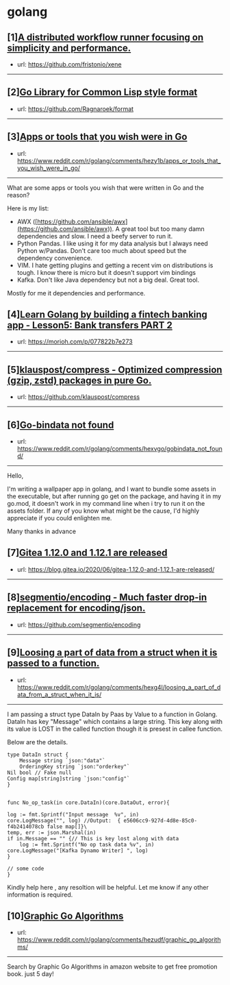# golang
## [1][A distributed workflow runner focusing on simplicity and performance.](https://www.reddit.com/r/golang/comments/hey2lm/a_distributed_workflow_runner_focusing_on/)
- url: https://github.com/fristonio/xene
---

## [2][Go Library for Common Lisp style format](https://www.reddit.com/r/golang/comments/hez14g/go_library_for_common_lisp_style_format/)
- url: https://github.com/Ragnaroek/format
---

## [3][Apps or tools that you wish were in Go](https://www.reddit.com/r/golang/comments/hezy1b/apps_or_tools_that_you_wish_were_in_go/)
- url: https://www.reddit.com/r/golang/comments/hezy1b/apps_or_tools_that_you_wish_were_in_go/
---
What are some apps or tools you wish that were written in Go and the reason?

Here is my list: 

* AWX ([https://github.com/ansible/awx](https://github.com/ansible/awx)). A great tool but too many damn dependencies and slow. I need a beefy server to run it.
* Python Pandas. I like using it for my data analysis but I always need Python w/Pandas. Don't care too much about speed but the dependency convenience. 
* VIM. I hate getting plugins and getting a recent vim on distributions is tough. I know there is micro but it doesn't support vim bindings
* Kafka. Don't like Java dependency but not a big deal.  Great tool.

Mostly for me it dependencies and performance.
## [4][Learn Golang by building a fintech banking app - Lesson5: Bank transfers PART 2](https://www.reddit.com/r/golang/comments/heuae8/learn_golang_by_building_a_fintech_banking_app/)
- url: https://morioh.com/p/077822b7e273
---

## [5][klauspost/compress - Optimized compression (gzip, zstd) packages in pure Go.](https://www.reddit.com/r/golang/comments/hehlmg/klauspostcompress_optimized_compression_gzip_zstd/)
- url: https://github.com/klauspost/compress
---

## [6][Go-bindata not found](https://www.reddit.com/r/golang/comments/hexvgo/gobindata_not_found/)
- url: https://www.reddit.com/r/golang/comments/hexvgo/gobindata_not_found/
---
Hello,

I'm writing a wallpaper app in golang, and I want to bundle some assets in the executable, but after running go get on the package, and having it in my go.mod, it doesn't work in my command line when i try to run it on the assets folder. If any of you know what might be the cause, I'd highly appreciate if you could enlighten me.

Many thanks in advance
## [7][Gitea 1.12.0 and 1.12.1 are released](https://www.reddit.com/r/golang/comments/hep7ms/gitea_1120_and_1121_are_released/)
- url: https://blog.gitea.io/2020/06/gitea-1.12.0-and-1.12.1-are-released/
---

## [8][segmentio/encoding - Much faster drop-in replacement for encoding/json.](https://www.reddit.com/r/golang/comments/hehjdp/segmentioencoding_much_faster_dropin_replacement/)
- url: https://github.com/segmentio/encoding
---

## [9][Loosing a part of data from a struct when it is passed to a function.](https://www.reddit.com/r/golang/comments/hexg4l/loosing_a_part_of_data_from_a_struct_when_it_is/)
- url: https://www.reddit.com/r/golang/comments/hexg4l/loosing_a_part_of_data_from_a_struct_when_it_is/
---
I am passing a struct type DataIn by Paas by Value to a function in Golang. DataIn has key "Message" which contains a large string. This key along with its value is LOST in the called function though it is presest in callee function.

Below are the details.

    type DataIn struct {
        Message string `json:"data"`
        OrderingKey string `json:"orderkey"`
	Nil bool // Fake null
	Config map[string]string `json:"config"`
    }


    func No_op_task(in core.DataIn)(core.DataOut, error){

    log := fmt.Sprintf("Input message  %v", in)
    core.LogMessage("", log) //Output:  { e5606cc9-927d-4d8e-85c0-f4b2414078cb false map[]}\
    temp, err := json.Marshal(in)
    if in.Message == "" {// This is key lost along with data
        log := fmt.Sprintf("No op task data %v", in)
	core.LogMessage("[Kafka Dynamo Writer] ", log)
    }

    // some code
    }

Kindly help here , any resoltion will be helpful.
Let me know if any other information is required.
## [10][Graphic Go Algorithms](https://www.reddit.com/r/golang/comments/hezudf/graphic_go_algorithms/)
- url: https://www.reddit.com/r/golang/comments/hezudf/graphic_go_algorithms/
---
Search by Graphic Go Algorithms in amazon website to get free promotion book.  just 5 day!
